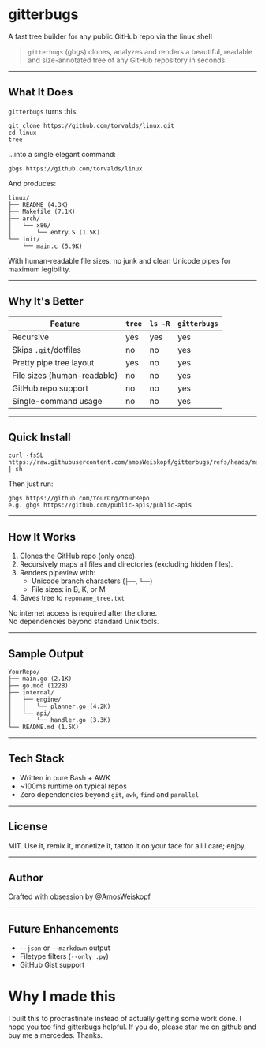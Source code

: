 # gitterbugs
A fast tree builder for any public GitHub repo via the linux shell

> `gitterbugs` (gbgs) clones, analyzes and renders a beautiful, readable and size-annotated tree of any GitHub repository in seconds.

---

## What It Does

`gitterbugs` turns this:

```
git clone https://github.com/torvalds/linux.git
cd linux
tree
```

...into a single elegant command:

```
gbgs https://github.com/torvalds/linux
```

And produces:

```
linux/
├── README (4.3K)
├── Makefile (7.1K)
├── arch/
│   └── x86/
│       └── entry.S (1.5K)
└── init/
    └── main.c (5.9K)
```

With human-readable file sizes, no junk and clean Unicode pipes for maximum legibility.

---

## Why It's Better

| Feature                     | `tree`          | `ls -R`        | `gitterbugs` |
|----------------------------|------------------|----------------|--------------|
| Recursive                  | yes              | yes            | yes          |
| Skips `.git`/dotfiles      | no               | no             | yes          |
| Pretty pipe tree layout    | yes              | no             | yes          |
| File sizes (human-readable)| no               | no             | yes          |
| GitHub repo support        | no               | no             | yes          |
| Single-command usage       | no               | no             | yes          |

---

## Quick Install

```
curl -fsSL  https://raw.githubusercontent.com/amosWeiskopf/gitterbugs/refs/heads/main/gitterbugs.sh | sh
```

Then just run:

```
gbgs https://github.com/YourOrg/YourRepo
e.g. gbgs https://github.com/public-apis/public-apis
```

---

## How It Works

1. Clones the GitHub repo (only once).
2. Recursively maps all files and directories (excluding hidden files).
3. Renders pipeview with:
   - Unicode branch characters (`├──`, `└──`)
   - File sizes: in B, K, or M
4. Saves tree to `reponame_tree.txt`

No internet access is required after the clone.  
No dependencies beyond standard Unix tools.

---

## Sample Output

```
YourRepo/
├── main.go (2.1K)
├── go.mod (122B)
├── internal/
│   ├── engine/
│   │   └── planner.go (4.2K)
│   └── api/
│       └── handler.go (3.3K)
└── README.md (1.5K)
```

---

## Tech Stack

- Written in pure Bash + AWK
- ~100ms runtime on typical repos
- Zero dependencies beyond `git`, `awk`, `find` and `parallel`

---

## License

MIT. Use it, remix it, monetize it, tattoo it on your face for all I care; enjoy. 

---

## Author

Crafted with obsession by [@AmosWeiskopf](https://github.com/amosWeiskopf)

---

## Future Enhancements

- `--json` or `--markdown` output
- Filetype filters (`--only .py`)
- GitHub Gist support

# Why I made this
I built this to procrastinate instead of actually getting some work done. I hope you too find gitterbugs helpful. If you do, please star me on github and buy me a mercedes. Thanks.
